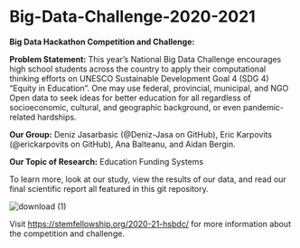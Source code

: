 # Big-Data-Challenge-2020-2021

**Big Data Hackathon Competition and Challenge:**

**Problem Statement:** This year’s National Big Data Challenge encourages high school students across the country to apply their computational thinking 
efforts on UNESCO Sustainable Development Goal 4 (SDG 4) “Equity in Education”. One may use federal, provincial, municipal, and NGO Open data to seek 
ideas for better education for all regardless of socioeconomic, cultural, and geographic background, or even pandemic-related hardships.

**Our Group:** Deniz Jasarbasic (@Deniz-Jasa on GitHub), Eric Karpovits (@erickarpovits on GitHub), Ana Balteanu, and Aidan Bergin.

**Our Topic of Research:** Education Funding Systems 

To learn more, look at our study, view the results of our data, and read our final scientific report all featured in this git repository. 

![download (1)](https://user-images.githubusercontent.com/46465622/104156429-06045580-53b7-11eb-8269-44212d9c6201.jpeg)

Visit https://stemfellowship.org/2020-21-hsbdc/ for more information about the competition and challenge.

